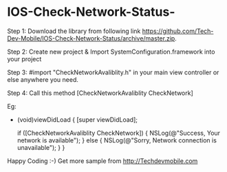 IOS-Check-Network-Status-
=========================
Step 1: Download the library from following link  https://github.com/Tech-Dev-Mobile/IOS-Check-Network-Status/archive/master.zip.

Step 2: Create new project & Import  SystemConfiguration.framework into your project

Step 3: #import "CheckNetworkAvaliblity.h" in your main view controller or else anywhere you need.

Step 4: Call this method [CheckNetworkAvaliblity CheckNetwork]

Eg:
 - (void)viewDidLoad
{
    [super viewDidLoad];
    
    if ([CheckNetworkAvaliblity CheckNetwork])
    {
        NSLog(@"Success, Your network is available");
    }
    else
    {
        NSLog(@"Sorry, Network connection is unavailable");
    }
}


Happy Coding :-) 
Get more sample from http://Techdevmobile.com
